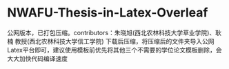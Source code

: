 # NWAFU-Thesis-in-Latex-Overleaf
公网版本，已打包压缩。contributors：朱晓旭(西北农林科技大学草业学院)、耿楠 教授(西北农林科技大学信工学院)
下载后压缩，将压缩后的文件夹导入公网Latex平台即可，建议使用模板前优先将其他三个不需要的学位论文模板删除，会大大加快代码编译速度
